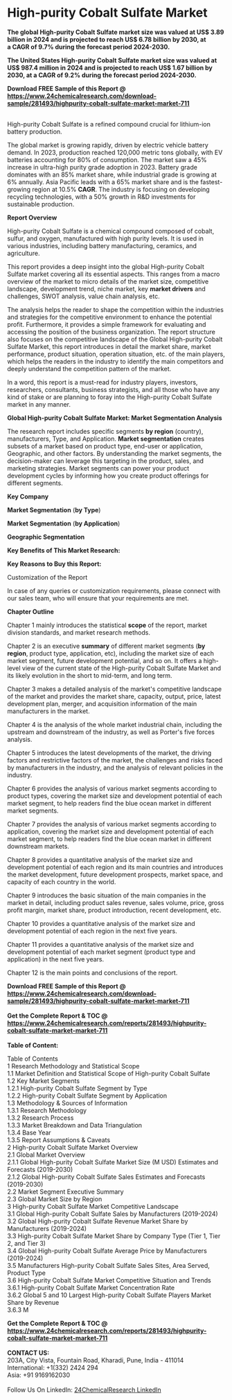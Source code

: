 <h1>High-purity Cobalt Sulfate Market</h1><p><strong>The global High-purity Cobalt Sulfate market size was valued at US$ 3.89 billion in 2024 and is projected to reach US$ 6.78 billion by 2030, at a CAGR of 9.7% during the forecast period 2024-2030.</strong></p><p>
</p><p><strong>The United States High-purity Cobalt Sulfate market size was valued at US$ 987.4 million in 2024 and is projected to reach US$ 1.67 billion by 2030, at a CAGR of 9.2% during the forecast period 2024-2030.</strong></p><div><b>Download FREE Sample of this Report @ 
            <a href="https://www.24chemicalresearch.com/download-sample/281493/highpurity-cobalt-sulfate-market-market-711">
            https://www.24chemicalresearch.com/download-sample/281493/highpurity-cobalt-sulfate-market-market-711</a></b></div><br><p>
</p><p>High-purity Cobalt Sulfate is a refined compound crucial for lithium-ion battery production.</p><p>
</p><p>The global market is growing rapidly, driven by electric vehicle battery demand. In 2023, production reached 120,000 metric tons globally, with EV batteries accounting for 80% of consumption. The market saw a 45% increase in ultra-high purity grade adoption in 2023. Battery grade dominates with an 85% market share, while industrial grade is growing at 6% annually. Asia Pacific leads with a 65% market share and is the fastest-growing region at 10.5% <strong>CAGR</strong>. The industry is focusing on developing recycling technologies, with a 50% growth in R&amp;D investments for sustainable production.</p><p>
</p><p><strong>Report Overview</strong></p><p>
</p><p></p><p>
</p><p>High-purity Cobalt Sulfate is a chemical compound composed of cobalt, sulfur, and oxygen, manufactured with high purity levels. It is used in various industries, including battery manufacturing, ceramics, and agriculture.</p><p>
</p><p>This report provides a deep insight into the global High-purity Cobalt Sulfate market covering all its essential aspects. This ranges from a macro overview of the market to micro details of the market size, competitive landscape, development trend, niche market, key <strong>market drivers</strong> and challenges, SWOT analysis, value chain analysis, etc.</p><p>
</p><p>The analysis helps the reader to shape the competition within the industries and strategies for the competitive environment to enhance the potential profit. Furthermore, it provides a simple framework for evaluating and accessing the position of the business organization. The report structure also focuses on the competitive landscape of the Global High-purity Cobalt Sulfate Market, this report introduces in detail the market share, market performance, product situation, operation situation, etc. of the main players, which helps the readers in the industry to identify the main competitors and deeply understand the competition pattern of the market.</p><p>
</p><p>In a word, this report is a must-read for industry players, investors, researchers, consultants, business strategists, and all those who have any kind of stake or are planning to foray into the High-purity Cobalt Sulfate market in any manner.</p><p>
</p><p><strong>Global High-purity Cobalt Sulfate Market: Market Segmentation Analysis</strong></p><p>
</p><p>The research report includes specific segments <strong>by region</strong> (country), manufacturers, Type, and Application. <strong>Market segmentation</strong> creates subsets of a market based on product type, end-user or application, Geographic, and other factors. By understanding the market segments, the decision-maker can leverage this targeting in the product, sales, and marketing strategies. Market segments can power your product development cycles by informing how you create product offerings for different segments.</p><p>
</p><p><strong>Key Company</strong></p><p>
</p><p>
</p><p><strong>Market Segmentation</strong> (<strong>by Type</strong>)</p><p>
</p><p>
</p><p><strong>Market Segmentation</strong> (<strong>by Application</strong>)</p><p>
</p><p>
</p><p><strong>Geographic Segmentation</strong></p><p>
</p><p>
</p><p><strong>Key Benefits of This Market Research:</strong></p><p>
</p><p>
</p><p><strong>Key Reasons to Buy this Report:</strong></p><p>
</p><p>
</p><p>Customization of the Report</p><p>
</p><p>In case of any queries or customization requirements, please connect with our sales team, who will ensure that your requirements are met.</p><p>
</p><p><strong>Chapter Outline</strong></p><p>
</p><p>Chapter 1 mainly introduces the statistical <strong>scope</strong> of the report, market division standards, and market research methods.</p><p>
</p><p>Chapter 2 is an executive <strong>summary</strong> of different market segments (<strong>by region</strong>, product type, application, etc), including the market size of each market segment, future development potential, and so on. It offers a high-level view of the current state of the High-purity Cobalt Sulfate Market and its likely evolution in the short to mid-term, and long term.</p><p>
</p><p>Chapter 3 makes a detailed analysis of the market's competitive landscape of the market and provides the market share, capacity, output, price, latest development plan, merger, and acquisition information of the main manufacturers in the market.</p><p>
</p><p>Chapter 4 is the analysis of the whole market industrial chain, including the upstream and downstream of the industry, as well as Porter's five forces analysis.</p><p>
</p><p>Chapter 5 introduces the latest developments of the market, the driving factors and restrictive factors of the market, the challenges and risks faced by manufacturers in the industry, and the analysis of relevant policies in the industry.</p><p>
</p><p>Chapter 6 provides the analysis of various market segments according to product types, covering the market size and development potential of each market segment, to help readers find the blue ocean market in different market segments.</p><p>
</p><p>Chapter 7 provides the analysis of various market segments according to application, covering the market size and development potential of each market segment, to help readers find the blue ocean market in different downstream markets.</p><p>
</p><p>Chapter 8 provides a quantitative analysis of the market size and development potential of each region and its main countries and introduces the market development, future development prospects, market space, and capacity of each country in the world.</p><p>
</p><p>Chapter 9 introduces the basic situation of the main companies in the market in detail, including product sales revenue, sales volume, price, gross profit margin, market share, product introduction, recent development, etc.</p><p>
</p><p>Chapter 10 provides a quantitative analysis of the market size and development potential of each region in the next five years.</p><p>
</p><p>Chapter 11 provides a quantitative analysis of the market size and development potential of each market segment (product type and application) in the next five years.</p><p>
</p><p>Chapter 12 is the main points and conclusions of the report.</p><p>

</p><div><b>Download FREE Sample of this Report @ 
            <a href="https://www.24chemicalresearch.com/download-sample/281493/highpurity-cobalt-sulfate-market-market-711">
            https://www.24chemicalresearch.com/download-sample/281493/highpurity-cobalt-sulfate-market-market-711</a></b></div><br><div><b>Get the Complete Report & TOC @ 
            <a href="https://www.24chemicalresearch.com/reports/281493/highpurity-cobalt-sulfate-market-market-711">
            https://www.24chemicalresearch.com/reports/281493/highpurity-cobalt-sulfate-market-market-711</a></b></div><br>
            <b>Table of Content:</b><p>Table of Contents<br />
 1 Research Methodology and Statistical Scope<br />
 1.1 Market Definition and Statistical Scope of High-purity Cobalt Sulfate<br />
 1.2 Key Market Segments<br />
 1.2.1 High-purity Cobalt Sulfate Segment by Type<br />
 1.2.2 High-purity Cobalt Sulfate Segment by Application<br />
 1.3 Methodology & Sources of Information<br />
 1.3.1 Research Methodology<br />
 1.3.2 Research Process<br />
 1.3.3 Market Breakdown and Data Triangulation<br />
 1.3.4 Base Year<br />
 1.3.5 Report Assumptions & Caveats<br />
 2 High-purity Cobalt Sulfate Market Overview<br />
 2.1 Global Market Overview<br />
 2.1.1 Global High-purity Cobalt Sulfate Market Size (M USD) Estimates and Forecasts (2019-2030)<br />
 2.1.2 Global High-purity Cobalt Sulfate Sales Estimates and Forecasts (2019-2030)<br />
 2.2 Market Segment Executive Summary<br />
 2.3 Global Market Size by Region<br />
 3 High-purity Cobalt Sulfate Market Competitive Landscape<br />
 3.1 Global High-purity Cobalt Sulfate Sales by Manufacturers (2019-2024)<br />
 3.2 Global High-purity Cobalt Sulfate Revenue Market Share by Manufacturers (2019-2024)<br />
 3.3 High-purity Cobalt Sulfate Market Share by Company Type (Tier 1, Tier 2, and Tier 3)<br />
 3.4 Global High-purity Cobalt Sulfate Average Price by Manufacturers (2019-2024)<br />
 3.5 Manufacturers High-purity Cobalt Sulfate Sales Sites, Area Served, Product Type<br />
 3.6 High-purity Cobalt Sulfate Market Competitive Situation and Trends<br />
 3.6.1 High-purity Cobalt Sulfate Market Concentration Rate<br />
 3.6.2 Global 5 and 10 Largest High-purity Cobalt Sulfate Players Market Share by Revenue<br />
 3.6.3 M</p><div><b>Get the Complete Report & TOC @ 
            <a href="https://www.24chemicalresearch.com/reports/281493/highpurity-cobalt-sulfate-market-market-711">
            https://www.24chemicalresearch.com/reports/281493/highpurity-cobalt-sulfate-market-market-711</a></b></div><br><b>CONTACT US:</b><br>
            203A, City Vista, Fountain Road, Kharadi, Pune, India - 411014<br>
            International: +1(332) 2424 294<br>
            Asia: +91 9169162030 <br><br>
            Follow Us On LinkedIn: <a href="https://www.linkedin.com/company/24chemicalresearch/">24ChemicalResearch LinkedIn</a>